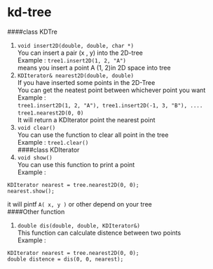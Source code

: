 kd-tree
=======
####class KDTre  
1. `void insert2D(double, double, char *)`  
You can insert a pair (x , y) into the 2D-tree  
Example : `tree1.insert2D(1, 2, "A")`  
means you insert a point A (1, 2)in 2D space into tree  
2. `KDIterator& nearest2D(double, double)`  
If you have inserted some points in the 2D-Tree  
You can get the neatest point between whichever point you want  
Example :  
`tree1.insert2D(1, 2, "A"), tree1.insert2D(-1, 3, "B"), ....`  
`tree1.nearest2D(0, 0)`  
It will return a KDIterator point the nearest point  
3. `void clear()`  
You can use the function to clear all point in the tree  
Example : `tree1.clear()`  
####class KDIterator  
1. `void show()`  
You can use this function to print a point  
Example :  
```
KDIterator nearest = tree.nearest2D(0, 0);
nearest.show();
```  
it will pintf `A( x, y )` or other depend on your tree  
####Other function  
1. `double dis(double, double, KDIterator&)`  
This function can calculate distence between two points  
Example :  
```
KDIterator nearest = tree.nearest2D(0, 0);
double distence = dis(0, 0, nearest);
```  

